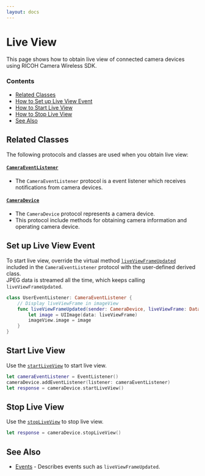 ```yaml
---
layout: docs
---
```


# Live View

This page shows how to obtain live view of connected camera devices using RICOH Camera Wireless SDK.

### Contents

* [Related Classes](#related-classes)
* [How to Set up Live View Event](#set-up-live-view-event)
* [How to Start Live View](#start-live-view)
* [How to Stop Live View](#stop-live-view)
* [See Also](#see-also)

<a name="related-classes"></a>
## Related Classes

The following protocols and classes are used when you obtain live view:

#### [`CameraEventListener`](../../api_reference/Protocols/CameraEventListener.html)

* The `CameraEventListener` protocol is a event listener which receives notifications from camera devices.

#### [`CameraDevice`](../../api_reference/Protocols/CameraDevice.html)

* The `CameraDevice` protocol represents a camera device.
* This protocol include methods for obtaining camera information and operating camera device.

<a name="set-up-live-view-event"></a>
## Set up Live View Event

To start live view, override the virtual method [`liveViewFrameUpdated`](../../api_reference/Protocols/CameraEventListener.html#/s:22RICOHCameraWirelessSDK19CameraEventListenerP20liveViewFrameUpdatedyAA0D6Device_p6sender_10Foundation4DataV0ghI0tF) included in the `CameraEventListener` protocol with the user-defined derived class.     
JPEG data is streamed all the time, which keeps calling `liveViewFrameUpdated`.

```swift
class UserEventListener: CameraEventListener {
    // Display liveViewFrame in imageView
    func liveViewFrameUpdated(sender: CameraDevice, liveViewFrame: Data) {
        let image = UIImage(data: liveViewFrame)
        imageView.image = image
    }
}
```

<a name="start-live-view"></a>
## Start Live View

Use the [`startLiveView`](../../api_reference/Protocols/CameraDevice.html#/s:22RICOHCameraWirelessSDK12CameraDeviceP13startLiveViewAA8ResponseCyF) to start live view.

```swift
let cameraEventListener = EventListener()
cameraDevice.addEventListener(listener: cameraEventListener)
let response = cameraDevice.startLiveView()
```

<a name="stop-live-view"></a>
## Stop Live View

Use the [`stopLiveView`](../../api_reference/Protocols/CameraDevice.html#/s:22RICOHCameraWirelessSDK12CameraDeviceP12stopLiveViewAA8ResponseCyF) to stop live view.

```swift
let response = cameraDevice.stopLiveView()
```

<a name="see-also"></a>
## See Also

* [Events](./events.md) - Describes events such as `liveViewFrameUpdated`.
